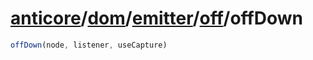 # [anticore](../../../../../../#reference)/[dom](../../../#reference)/[emitter](../../#reference)/[off](../#reference)/<a name="reference">offDown</a>

```js
offDown(node, listener, useCapture)
```